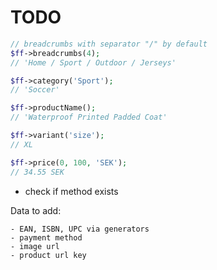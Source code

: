 # TODO

```php
// breadcrumbs with separator "/" by default
$ff->breadcrumbs(4);
// 'Home / Sport / Outdoor / Jerseys'

$ff->category('Sport');
// 'Soccer'

$ff->productName();
// 'Waterproof Printed Padded Coat'

$ff->variant('size');
// XL

$ff->price(0, 100, 'SEK');
// 34.55 SEK
```

- check if method exists

Data to add:
```text
- EAN, ISBN, UPC via generators
- payment method
- image url
- product url key
```